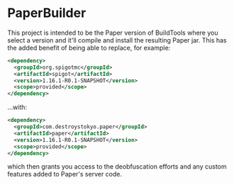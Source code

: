 # PaperBuilder

This project is intended to be the Paper version of BuildTools where you select a version and it'll compile and install the resulting Paper jar. This has the added benefit of being able to replace, for example:
```xml
<dependency>
  <groupId>org.spigotmc</groupId>
  <artifactId>spigot</artifactId>
  <version>1.16.1-R0.1-SNAPSHOT</version>
  <scope>provided</scope>
</dependency>
```
...with:
```xml
<dependency>
  <groupId>com.destroystokyo.paper</groupId>
  <artifactId>paper</artifactId>
  <version>1.16.1-R0.1-SNAPSHOT</version>
  <scope>provided</scope>
</dependency>
```
which then grants you access to the deobfuscation efforts and any custom features added to Paper's server code.
